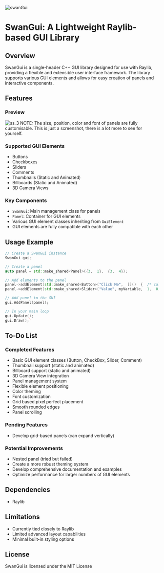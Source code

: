 ![swanGui](https://github.com/user-attachments/assets/43ec2c5c-dfe7-405c-9088-fd1b4abfa510)
# SwanGui: A Lightweight Raylib-based GUI Library

## Overview

SwanGui is a single-header C++ GUI library designed for use with Raylib, providing a flexible and extensible user interface framework. The library supports various GUI elements and allows for easy creation of panels and interactive components.

## Features

### Preview

![ss_3](https://github.com/user-attachments/assets/6f10282a-f771-4b51-9faa-9cf95e35a302)
NOTE: The size, position, color and font of panels are fully customisable.
      This is just a screenshot, there is a lot more to see for yourself.

### Supported GUI Elements

-   Buttons
-   Checkboxes
-   Sliders
-   Comments
-   Thumbnails (Static and Animated)
-   Billboards (Static and Animated)
-   3D Camera Views

### Key Components

-   `SwanGui`: Main management class for panels
-   `Panel`: Container for GUI elements
-   Various GUI element classes inheriting from `GuiElement`
-   GUI elements are fully compatible with each other

## Usage Example

```cpp
// Create a SwanGui instance
SwanGui gui;

// Create a panel
auto panel = std::make_shared<Panel>({3,  1},  {3,  4});

// Add elements to the panel
panel->addElement(std::make_shared<Button>("Click Me",  []()  {  /* callback */  }));
panel->addElement(std::make_shared<Slider>("Value", myVariable,  1,  0,  100));

// Add panel to the GUI
gui.AddPanel(panel);

// In your main loop
gui.Update();
gui.Draw();`
```
## To-Do List

### Completed Features

-   Basic GUI element classes (Button, CheckBox, Slider, Comment)
-   Thumbnail support (static and animated)
-   Billboard support (static and animated)
-   3D Camera View integration
-   Panel management system
-   Flexible element positioning
-   Color theming
-   Font customization
-   Grid based pixel perfect placement
-   Smooth rounded edges
-   Panel scrolling

### Pending Features

-   Develop grid-based panels (can expand vertically)

### Potential Improvements

-   Nested panel (tried but failed)
-   Create a more robust theming system
-   Develop comprehensive documentation and examples
-   Optimize performance for larger numbers of GUI elements

## Dependencies

-   Raylib

## Limitations

-   Currently tied closely to Raylib
-   Limited advanced layout capabilities
-   Minimal built-in styling options
## License
SwanGui is licensed under the MIT License
